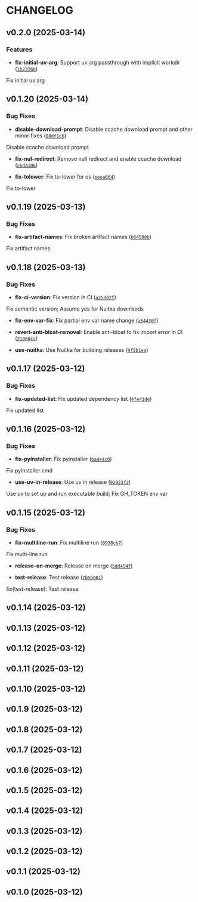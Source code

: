 # CHANGELOG


## v0.2.0 (2025-03-14)

### Features

- **fix-initial-uv-arg**: Support uv arg passthrough with implicit workdir
  ([`1b2326b`](https://github.com/kedvall/pysync/commit/1b2326b33208cae7c0c404a89dc722401e65d9b9))

Fix initial uv arg


## v0.1.20 (2025-03-14)

### Bug Fixes

- **disable-download-prompt**: Disable ccache download prompt and other minor fixes
  ([`88df1c6`](https://github.com/kedvall/pysync/commit/88df1c637f42274715bfffb4bd14bd1f8c366342))

Disable ccache download prompt

- **fix-nul-redirect**: Remove null redirect and enable ccache download
  ([`c6da106`](https://github.com/kedvall/pysync/commit/c6da106295eeacfb0d58a22486b29eb98cc422cc))

- **fix-tolower**: Fix to-lower for os
  ([`eeea664`](https://github.com/kedvall/pysync/commit/eeea6642bcb38b6dbee993a330291b640f749afb))

Fix to-lower


## v0.1.19 (2025-03-13)

### Bug Fixes

- **fix-artifact-names**: Fix broken artifact names
  ([`b64588b`](https://github.com/kedvall/pysync/commit/b64588b7a96c302745263d698198b910e19b8e5c))

Fix artifact names


## v0.1.18 (2025-03-13)

### Bug Fixes

- **fix-ci-version**: Fix version in CI
  ([`a25d02f`](https://github.com/kedvall/pysync/commit/a25d02f9a3a46f4294d29bdd27de8bb64a4c41da))

Fix semantic version; Assume yes for Nuitka downlaods

- **fix-env-var-fix**: Fix partial env var name change
  ([`a54430f`](https://github.com/kedvall/pysync/commit/a54430f311b5e36312ac1c2d9064f04a1e672fdc))

- **revert-anti-bloat-removal**: Enable anti-bloat to fix import error in CI
  ([`21060cc`](https://github.com/kedvall/pysync/commit/21060cc675008b7b0118707981024f029c7a5769))

- **use-nuitka**: Use Nuitka for building releases
  ([`9f5b1ea`](https://github.com/kedvall/pysync/commit/9f5b1ea910945f75a1f38dc17983001456efdd9f))


## v0.1.17 (2025-03-12)

### Bug Fixes

- **fix-updated-list**: Fix updated dependency list
  ([`4fe41de`](https://github.com/kedvall/pysync/commit/4fe41de0244ccd0eec847dc3247e34b5f9d698d1))

Fix updated list


## v0.1.16 (2025-03-12)

### Bug Fixes

- **fix-pyinstaller**: Fix pyinstaller
  ([`ba4e4c0`](https://github.com/kedvall/pysync/commit/ba4e4c0c419be7fdad0e2a48fe133b036cde77bf))

Fix pyinstaller cmd

- **use-uv-in-release**: Use uv in release
  ([`92023f2`](https://github.com/kedvall/pysync/commit/92023f2836c7c0f6e9222aaace7cebb515d455c2))

Use uv to set up and run executable build; Fix GH_TOKEN env var


## v0.1.15 (2025-03-12)

### Bug Fixes

- **fix-multiline-run**: Fix multiline run
  ([`0938cb7`](https://github.com/kedvall/pysync/commit/0938cb7a8af2417ba60c3c23a7a9ff6c21206b2c))

Fix multi-line run

- **release-on-merge**: Release on merge
  ([`5dd454f`](https://github.com/kedvall/pysync/commit/5dd454ffbe8101d5551b357e38f3ac6e55a21579))

- **test-release**: Test release
  ([`7b5b001`](https://github.com/kedvall/pysync/commit/7b5b001867656e8816e0daf0edc1022d26ae9e45))

fix(test-release): Test release


## v0.1.14 (2025-03-12)


## v0.1.13 (2025-03-12)


## v0.1.12 (2025-03-12)


## v0.1.11 (2025-03-12)


## v0.1.10 (2025-03-12)


## v0.1.9 (2025-03-12)


## v0.1.8 (2025-03-12)


## v0.1.7 (2025-03-12)


## v0.1.6 (2025-03-12)


## v0.1.5 (2025-03-12)


## v0.1.4 (2025-03-12)


## v0.1.3 (2025-03-12)


## v0.1.2 (2025-03-12)


## v0.1.1 (2025-03-12)


## v0.1.0 (2025-03-12)
